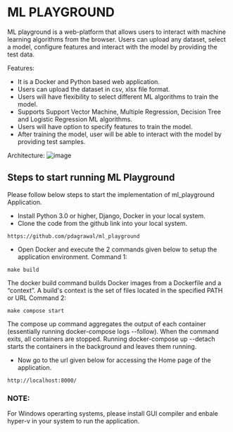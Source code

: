 # ML PLAYGROUND

ML playground is a web-platform that allows users to interact with machine learning algorithms from the browser. Users can upload any dataset, select a model, configure features and interact with the model by providing the test data.


Features:
* It is a Docker and Python based web application.
* Users can upload the dataset in csv, xlsx file format.
* Users will have flexibility to select different ML algorithms to train the model.
* Supports Support Vector Machine, Multiple Regression, Decision Tree and Logistic Regression ML algorithms.
* Users will have option to specify features to train the model.
* After training the model, user will be able to interact with the model by providing test samples.


Architecture:
![image](https://github.com/pdagrawal/ml_playground/assets/20897894/383cdb15-d54a-4356-97d5-3fa3a94f7084)

## Steps to start running ML Playground
Please follow below steps to start the implementation of ml_playground Application.

- Install Python 3.0 or higher, Django, Docker in your local system.
- Clone the code from the github link into your local system.
```
https://github.com/pdagrawal/ml_playground
```
- Open Docker and execute the 2 commands given below to setup the application environment.
Command 1:
```
make build
```
The docker build command builds Docker images from a Dockerfile and a “context”. A build's context is the set of files located in the specified PATH or URL
Command 2:
```
make compose start
```
The compose up command aggregates the output of each container (essentially running docker-compose logs --follow). When the command exits, all containers are stopped. Running docker-compose up --detach starts the containers in the background and leaves them running.
- Now go to the url given below for accessing the Home page of the application.
```
http://localhost:8000/
```


### NOTE:

For Windows operarting systems, please install GUI compiler and enbale hyper-v in your system to run the application.
